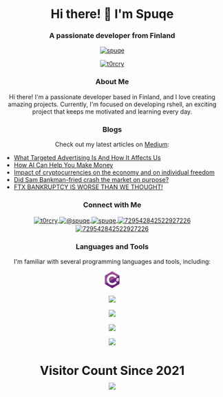 <h1 align="center">Hi there! 👋 I'm Spuqe</h1>
<h3 align="center">A passionate developer from Finland</h3>

<p align="center">
  <a href="https://github.com/ryo-ma/github-profile-trophy">
    <img src="https://github-profile-trophy.vercel.app/?username=spuqe" alt="spuqe" />
  </a>
</p>

<p align="center">
  <a href="https://twitter.com/t0rcry" target="blank">
    <img src="https://img.shields.io/twitter/follow/t0rcry?logo=twitter&style=for-the-badge" alt="t0rcry" />
  </a>
</p>

<h3 align="center">About Me</h3>

<p align="center">
  Hi there! I'm a passionate developer based in Finland, and I love creating amazing projects. Currently, I'm focused on developing rshell, an exciting project that keeps me motivated and learning every day.
</p>

<h3 align="center">Blogs</h3>

<p align="center">
  Check out my latest articles on <a href="https://spuqe.medium.com/">Medium</a>:
</p>

<!-- BLOG-POST-LIST:START -->
- [What Targeted Advertising Is And How It Affects Us](https://spuqe.medium.com/what-targeted-advertising-is-and-how-it-affects-us-3bbb36c36cd3?source=rss-9f93260ab231------2)
- [How AI Can Help You Make Money](https://spuqe.medium.com/how-ai-can-help-you-make-money-627ef6e5881f?source=rss-9f93260ab231------2)
- [Impact of cryptocurrencies on the economy and on individual freedom](https://spuqe.medium.com/impact-of-cryptocurrencies-on-the-economy-and-on-individual-freedom-292e4b7056a5?source=rss-9f93260ab231------2)
- [Did Sam Bankman-fried crash the market on purpose?](https://spuqe.medium.com/did-sam-bankman-fried-crash-the-market-on-purpose-587943b98f6c?source=rss-9f93260ab231------2)
- [FTX BANKRUPTCY IS WORSE THAN WE THOUGHT!](https://spuqe.medium.com/ftx-bankruptcy-is-worse-than-we-thought-b9de2a95be29?source=rss-9f93260ab231------2)
<!-- BLOG-POST-LIST:END -->

<h3 align="center">Connect with Me</h3>

<p align="center">
  <a href="https://twitter.com/t0rcry" target="blank">
    <img align="center" src="https://raw.githubusercontent.com/rahuldkjain/github-profile-readme-generator/master/src/images/icons/Social/twitter.svg" alt="t0rcry" height="30" width="40" />
  </a>
  <a href="https://medium.com/@spuqe" target="blank">
    <img align="center" src="https://raw.githubusercontent.com/rahuldkjain/github-profile-readme-generator/master/src/images/icons/Social/medium.svg" alt="@spuqe" height="30" width="40" />
  </a>
  <a href="https://www.youtube.com/c/spuqe" target="blank">
    <img align="center" src="https://raw.githubusercontent.com/rahuldkjain/github-profile-readme-generator/master/src/images/icons/Social/youtube.svg" alt="spuqe" height="30" width="40" />
  </a>
  <a href="https://discord.gg/cyber-underground-900619671072567326" target="blank">
    <img align="center" src="https://raw.githubusercontent.com/rahuldkjain/github-profile-readme-generator/master/src/images/icons/Social/discord.svg" alt="729542842522927226" height="30" width="40" />
  </a>
  <a href="https://discord.com/user/729542842522927226" target="blank">
    <img align="center" src="https://raw.githubusercontent.com/rahuldkjain/github-profile-readme-generator/master/src/images/icons/Social/discord.svg" alt="729542842522927226" height="30" width="40" />
  </a>
</p>

<h3 align="center">Languages and Tools</h3>

<p align="center">
  I'm familiar with several programming languages and tools, including:
</p>

<p align="center">
  <a href="https://www.w3schools.com/cs/" target="_blank" rel="noreferrer">
    <img src="https://raw.githubusercontent.com/devicons/devicon/master/icons/csharp/csharp-original.svg" alt="csharp" width="40" height="40"/>
  </a>
  <!-- Add more icons of your preferred programming languages and tools here -->
</p>

<p align="center">
  <img src="https://github-readme-stats.vercel.app/api/top-langs/?username=spuqe&layout=compact&show_icons=true&theme=radical&count_private=true&langs_count=10&hide=css"/>
</p>

<p align="center">
  <img src="https://github-readme-stats.vercel.app/api?username=spuqe&count_private=true&show_icons=true&theme=radical" />
</p>

<p align="center">
  <a href="https://testaustime.fi">
    <img src="https://github-readme-testaustime.vercel.app/api/testaustime?username=graph&layout=compact&range=999&langs_count=20&bg_color=001219&text_color=94d2bd&icon_color=0a9396&title_color=ee9b00" />
  </a>
</p>

<p align="center">      
  <img src="https://i.imgur.com/7SDkYwo.gif"/>
</p>

<p> 
  <h1 align="center">Visitor Count Since 2021<br>
  <img src="https://profile-counter.glitch.me/spuqe/count.svg" />
  </h1>
</p>
